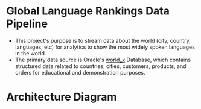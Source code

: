 # Global Language Rankings Data Pipeline 
* This project's purpose is to stream data about the world (city, country, languages, etc) for analytics to show the most widely spoken languages in the world.
* The primary data source is Oracle's [world_x]([https://pages.github.com/](https://docs.oracle.com/cd/E17952_01/mysql-8.0-en/mysql-shell-tutorial-javascript-download.html)https://docs.oracle.com/cd/E17952_01/mysql-8.0-en/mysql-shell-tutorial-javascript-download.html) Database, which contains structured data related to countries, cities, customers, products, and orders for educational and demonstration purposes.

# Architecture Diagram 


